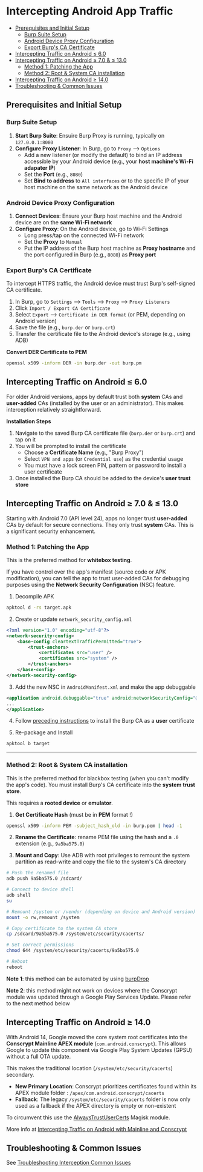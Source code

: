 # Intercepting Android App Traffic
- [Prerequisites and Initial Setup](#prerequisites-and-initial-setup)
  - [Burp Suite Setup](#burp-suite-setup)
  - [Android Device Proxy Configuration](#android-device-proxy-configuration)
  - [Export Burp's CA Certificate](#export-burps-ca-certificate)
- [Intercepting Traffic on Android ≤ 6.0](#intercepting-traffic-on-android--60)
- [Intercepting Traffic on Android ≥ 7.0 \& ≤ 13.0](#intercepting-traffic-on-android--70---130)
  - [Method 1: Patching the App](#method-1-patching-the-app)
  - [Method 2: Root \& System CA installation](#method-2-root--system-ca-installation)
- [Intercepting Traffic on Android ≥ 14.0](#intercepting-traffic-on-android--140)
- [Troubleshooting \& Common Issues](#troubleshooting--common-issues)

## Prerequisites and Initial Setup

### Burp Suite Setup

1. **Start Burp Suite**: Ensuire Burp Proxy is running, typically on `127.0.0.1:8080`
2. **Configure Proxy Listener**: In Burp, go to `Proxy` --> `Options`
   - Add a new listener (or modify the default) to bind an IP address accessible by your Android device (e.g., your **host machine's Wi-Fi adapater IP**)
   - Set the **Port** (e.g., `8080`)
   - Set **Bind to address** to `All interfaces` or to the specific IP of your host machine on the same network as the Android device

### Android Device Proxy Configuration

1. **Connect Devices**: Ensure your Burp host machine and the Android device are on the **same Wi-Fi network**
2. **Configure Proxy**: On the Android device, go to Wi-Fi Settings
   - Long press/tap on the connected Wi-Fi network
   - Set the **Proxy** to `Manual`
   - Put the IP address of the Burp host machine as **Proxy hostname** and the port configured in Burp (e.g., `8080`) as **Proxy port**

### Export Burp's CA Certificate

To intercept HTTPS traffic, the Android device must trust Burp's self-signed CA certificate.

1. In Burp, go to `Settings` --> `Tools` --> `Proxy` --> `Proxy Listeners`
2. Click `Import / Export CA Certificate`
3. Select `Export` --> `Certificate in DER format` (or PEM, depending on Android version)
4. Save the file (e.g., `burp.der` or `burp.crt`)
5. Transfer the certificate file to the Android device's storage (e.g., using ADB)

**Convert DER Certificate to PEM**

```sh
openssl x509 -inform DER -in burp.der -out burp.pm
```

## Intercepting Traffic on Android ≤ 6.0

For older Android versions, apps by default trust both **system** CAs and **user-added** CAs (installed by the user or an administrator). This makes interception relatively straightforward.

**Installation Steps**
1. Navigate to the saved Burp CA certificate file (`burp.der` or `burp.crt`) and tap on it
2. You will be prompted to install the certificate
   - Choose a **Certificate Name** (e.g., "Burp Proxy")
   - Select `VPN and apps` (or `Credential use`) as the credential usage
   - You must have a lock screen PIN, pattern or password to install a user certificate
3. Once installed the Burp CA should be added to the device's **user trust store**

## Intercepting Traffic on Android ≥ 7.0 & ≤ 13.0

Starting with Android 7.0 (API level 24), apps no longer trust **user-added** CAs by default for secure connections. They only trust **system** CAs. This is a significant security enhancement.

### Method 1: Patching the App

This is the preferred method for **whitebox testing**.

If you have control over the app's manifest (source code or APK modification), you can tell the app to trust user-added CAs for debugging purposes using the **Network Security Configuration** (NSC) feature.

1. Decompile APK

```sh
apktool d -rs target.apk
```

2. Create or update `network_security_config.xml`

```xml
<?xml version="1.0" encoding="utf-8"?>
<network-security-config>
    <base-config cleartextTrafficPermitted="true">
        <trust-anchors>
            <certificates src="user" />
            <certificates src="system" />
        </trust-anchors>
    </base-config>
</network-security-config>
```

3. Add the new NSC in `AndroidManifest.xml` and make the app debuggable

```xml
<application android.debuggable="true" android:networkSecurityConfig="@xml/network_security_config">
...
</application>
```

4. Follow [preceding instructions](#intercepting-traffic-on-android--60) to install the Burp CA as a **user** certificate

5. Re-package and Install

```sh
apktool b target
```

---

### Method 2: Root & System CA installation

This is the preferred method for blackbox testing (when you can't modify the app's code). You must install Burp's CA certificate into the **system trust store**.

This requires a **rooted device** or **emulator**.

1. **Get Certificate Hash** (must be in **PEM** format !)

```sh
openssl x509 -inform PEM -subject_hash_old -in burp.pem | head -1
```

2. **Rename the Certificate**: rename PEM file using the hash and a `.0` extension (e.g., `9a5ba575.0`)

3. **Mount and Copy**: Use ADB with root privileges to remount the system partition as read-write and copy the file to the system's CA directory

```sh
# Push the renamed file
adb push 9a5ba575.0 /sdcard/

# Connect to device shell
adb shell
su

# Remount /system or /vendor (depending on device and Android version)
mount -o rw,remount /system

# Copy certificate to the system CA store
cp /sdcard/9a5ba575.0 /system/etc/security/cacerts/

# Set correct permissions
chmod 644 /system/etc/security/cacerts/9a5ba575.0

# Reboot
reboot
```

**Note 1**: this method can be automated by using [burpDrop](../tools/burpDrop.md)

**Note 2**: this method might not work on devices where the Conscrypt module was updated through a Google Play Services Update. Please refer to the next method below 

## Intercepting Traffic on Android ≥ 14.0

With Android 14, Google moved the core system root certificates into the **Conscrypt Mainline APEX module** (`com.android.conscrypt`). This allows Google to update this component via Google Play System Updates (GPSU) without a full OTA update.

This makes the traditional location (`/system/etc/security/cacerts`) secondary.
- **New Primary Location**: Conscrypt prioritizes certificates found within its APEX module folder : `/apex/com.android.conscrypt/cacerts`
- **Fallback**: The legacy `/system/etc/security/cacerts` folder is now only used as a fallback if the APEX directory is empty or non-existent

To circumvent this use the [AlwaysTrustUserCerts](https://github.com/NVISOsecurity/AlwaysTrustUserCerts) Magisk module.

More info at [Intercepting Traffic on Android with Mainline and Conscrypt](https://blog.nviso.eu/2025/06/05/intercepting-traffic-on-android-with-mainline-and-conscrypt/)

## Troubleshooting & Common Issues

See [Troubleshooting Interception Common Issues](./troubleshooting-interception-common-issues.md)
